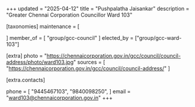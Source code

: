 +++
updated = "2025-04-12"
title = "Pushpalatha Jaisankar"
description = "Greater Chennai Corporation Councillor Ward 103"

[taxonomies]
maintenance = [

]
member_of = [
    "group/gcc-council"
]
elected_by = ["group/gcc-ward-103"]

[extra]
photo = "https://chennaicorporation.gov.in/gcc/council/council-address/photo/ward103.jpg"
sources = [
    "https://chennaicorporation.gov.in/gcc/council/council-address/"
]

[extra.contacts]

phone = [
    "9445467103",
    "9840098250",
    ]
email = "ward103@chennaicorporation.gov.in"
+++